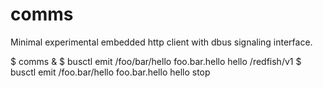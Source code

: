 # comms
Minimal experimental embedded http client with dbus signaling interface.

$ comms &
$ busctl emit /foo/bar/hello foo.bar.hello hello /redfish/v1
$ busctl emit /foo.bar/hello foo.bar.hello hello stop
